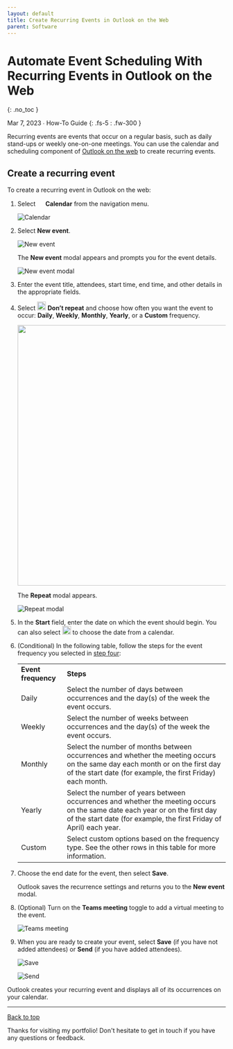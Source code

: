 ```yaml
---
layout: default
title: Create Recurring Events in Outlook on the Web
parent: Software
---
```


# Automate Event Scheduling With Recurring Events in Outlook on the Web
{: .no_toc }

Mar 7, 2023 ∙ How-To Guide
{: .fs-5 : .fw-300 }

Recurring events are events that occur on a regular basis, such as daily stand-ups or weekly one-on-one meetings. You can use the calendar and scheduling component of [Outlook on the web](https://outlook.live.com/owa/) to create recurring events.

## Create a recurring event

To create a recurring event in Outlook on the web:

1.  Select <img src="https://github.com/haileytapia/portfolio/assets/78626762/408b742a-1cde-49a1-a5a1-1f5b2786905f" width="15"> **Calendar** from the navigation menu.

    ![Calendar](https://github.com/haileytapia/portfolio/assets/78626762/8fa65fea-68fe-4ae4-b1a2-e627f0eb9308)
2.  Select **New event**.  
      
    ![New event](https://github.com/haileytapia/portfolio/assets/78626762/3cbe775b-47a2-4986-995f-0845fcaf24ec)

    The **New event** modal appears and prompts you for the event details.  
      
    ![New event modal](https://github.com/haileytapia/portfolio/assets/78626762/43e2f8a0-5774-4e43-931d-9931fb3c6166)  
3.  Enter the event title, attendees, start time, end time, and other details in the appropriate fields.
4.  <a id="step-four"></a>Select <img src="https://github.com/haileytapia/portfolio/assets/78626762/71cd859b-98ed-4fbb-85aa-2485ae6cd02e" width="20"> **Don’t repeat** and choose how often you want the event to occur: **Daily**, **Weekly**, **Monthly**, **Yearly**, or a **Custom** frequency.

    <img src="https://github.com/haileytapia/portfolio/assets/78626762/75f67b9c-3614-49d1-b4bc-f94b865df24a" width="600">

    The **Repeat** modal appears. 

    ![Repeat modal](https://github.com/haileytapia/portfolio/assets/78626762/cadff286-4f88-41cf-99f7-eb3091c343c7)
5.  In the **Start** field, enter the date on which the event should begin. You can also select <img src="https://github.com/haileytapia/portfolio/assets/78626762/579ddbbd-4013-4fed-a903-9037233c0a36" width="20"> to choose the date from a calendar.

6.  (Conditional) In the following table, follow the steps for the event frequency you selected in [step four](#step-four):

    <table><tbody><tr><td><strong>Event frequency</strong></td><td><strong>Steps</strong></td></tr><tr><td>Daily</td><td>Select the number of days between occurrences and the day(s) of the week the event occurs.</td></tr><tr><td>Weekly</td><td>​Select the number of weeks between occurrences and the day(s) of the week the event occurs.</td></tr><tr><td>Monthly</td><td>Select the number of months between occurrences and whether the meeting occurs on the same day each month or on the first day of the start date (for example, the first Friday) each month.</td></tr><tr><td>Yearly</td><td>Select the number of years between occurrences and whether the meeting occurs on the same date each year or on the first day of the start date (for example, the first Friday of April) each year.</td></tr><tr><td>Custom</td><td>Select custom options based on the frequency type. See the other rows in this table for more information.</td></tr></tbody></table>

7.  Choose the end date for the event, then select **Save**.  

    Outlook saves the recurrence settings and returns you to the **New event** modal.
8.  (Optional) Turn on the **Teams meeting** toggle to add a virtual meeting to the event.  
      
    ![Teams meeting](https://github.com/haileytapia/portfolio/assets/78626762/0abfd0ca-844c-451e-946f-89810bc99181)

9. When you are ready to create your event, select **Save** (if you have not added attendees) or **Send** (if you have added attendees).

   ![Save](https://github.com/haileytapia/portfolio/assets/78626762/d6df9be4-cb95-4c28-a642-7c584d4d9ab2)

   ![Send](https://github.com/haileytapia/portfolio/assets/78626762/60381add-7bb5-40e6-bc20-1d6f629bf924)

Outlook creates your recurring event and displays all of its occurrences on your calendar.

---

[Back to top](#top)

Thanks for visiting my portfolio! Don't hesitate to get in touch if you have any questions or feedback.
